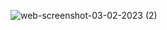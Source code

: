 
![web-screenshot-03-02-2023 (2)](https://user-images.githubusercontent.com/101943293/216569714-d6b8c439-06c8-42bc-94a2-dfe0b503c780.jpg)
